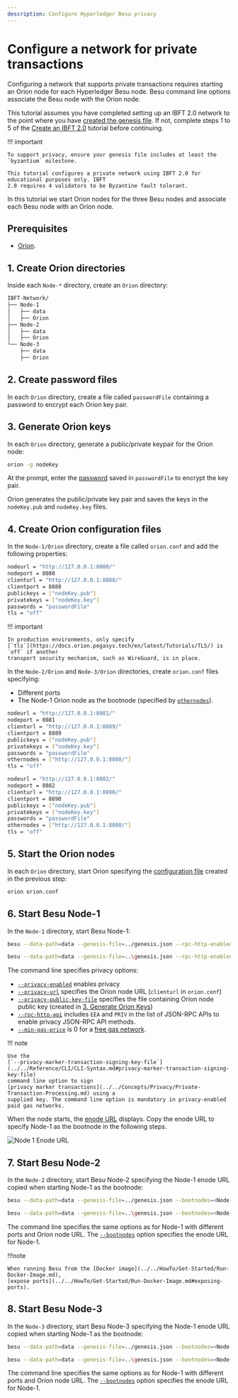 ```yaml
---
description: Configure Hyperledger Besu privacy
---
```


# Configure a network for private transactions

Configuring a network that supports private transactions requires starting an Orion node for each
Hyperledger Besu node. Besu command line options associate the Besu node with the Orion node.

This tutorial assumes you have completed setting up an IBFT 2.0 network to the point where you have
[created the genesis file](../Private-Network/Create-IBFT-Network.md#5-create-genesis-file). If
not, complete steps 1 to 5 of the
[Create an IBFT 2.0](../Private-Network/Create-IBFT-Network.md) tutorial before continuing.

!!! important

    To support privacy, ensure your genesis file includes at least the `byzantium` milestone.

    This tutorial configures a private network using IBFT 2.0 for educational purposes only. IBFT
    2.0 requires 4 validators to be Byzantine fault tolerant.

In this tutorial we start Orion nodes for the three Besu nodes and associate each Besu node with
an Orion node.

## Prerequisites

* [Orion](https://docs.orion.pegasys.tech/en/latest/HowTo/Install-Binaries/).

## 1. Create Orion directories

Inside each `Node-*` directory, create an `Orion` directory:

```bash
IBFT-Network/
├── Node-1
│   ├── data
│   ├── Orion
├── Node-2
│   ├── data
│   ├── Orion
└── Node-3
    ├── data
    ├── Orion
```

## 2. Create password files

In each `Orion` directory, create a file called `passwordFile` containing a password to encrypt
each Orion key pair.

## 3. Generate Orion keys

In each `Orion` directory, generate a public/private keypair for the Orion node:

``` bash
orion -g nodeKey
```

At the prompt, enter the [password](#2-create-password-files) saved in `passwordFile` to encrypt
the key pair.

Orion generates the public/private key pair and saves the keys in the `nodeKey.pub` and
`nodeKey.key` files.

## 4. Create Orion configuration files

In the `Node-1/Orion` directory, create a file called `orion.conf` and add the following
properties:

```bash
nodeurl = "http://127.0.0.1:8080/"
nodeport = 8080
clienturl = "http://127.0.0.1:8888/"
clientport = 8888
publickeys = ["nodeKey.pub"]
privatekeys = ["nodeKey.key"]
passwords = "passwordFile"
tls = "off"
```

!!! important

    In production environments, only specify
    [`tls`](https://docs.orion.pegasys.tech/en/latest/Tutorials/TLS/) is `off` if another
    transport security mechanism, such as WireGuard, is in place.

In the `Node-2/Orion` and `Node-3/Orion` directories, create `orion.conf` files specifying:

* Different ports
* The Node-1 Orion node as the bootnode (specified by
  [`othernodes`](https://docs.orion.pegasys.tech/en/latest/Reference/Configuration-File/)).

```bash tab="Node-2"
nodeurl = "http://127.0.0.1:8081/"
nodeport = 8081
clienturl = "http://127.0.0.1:8889/"
clientport = 8889
publickeys = ["nodeKey.pub"]
privatekeys = ["nodeKey.key"]
passwords = "passwordFile"
othernodes = ["http://127.0.0.1:8080/"]
tls = "off"
```

```bash tab="Node-3"
nodeurl = "http://127.0.0.1:8082/"
nodeport = 8082
clienturl = "http://127.0.0.1:8890/"
clientport = 8890
publickeys = ["nodeKey.pub"]
privatekeys = ["nodeKey.key"]
passwords = "passwordFile"
othernodes = ["http://127.0.0.1:8080/"]
tls = "off"
```

## 5. Start the Orion nodes

In each `Orion` directory, start Orion specifying the
[configuration file](#3-create-a-configuration-file) created in the previous step:

```bash
orion orion.conf
```

## 6. Start Besu Node-1

In the `Node-1` directory, start Besu Node-1:

```bash tab="MacOS"
besu --data-path=data --genesis-file=../genesis.json --rpc-http-enabled --rpc-http-api=ETH,NET,IBFT,EEA,PRIV --host-whitelist="*" --rpc-http-cors-origins="all" --privacy-enabled --privacy-url=http://127.0.0.1:8888 --privacy-public-key-file=Orion/nodeKey.pub --min-gas-price=0
```

```bash tab="Windows"
besu --data-path=data --genesis-file=..\genesis.json --rpc-http-enabled --rpc-http-api=ETH,NET,IBFT,EEA,PRIV --host-whitelist="*" --rpc-http-cors-origins="all" --privacy-enabled --privacy-url=http://127.0.0.1:8888 --privacy-public-key-file=Orion\nodeKey.pub --min-gas-price=0
```

The command line specifies privacy options:

* [`--privacy-enabled`](../../Reference/CLI/CLI-Syntax.md#privacy-enabled) enables privacy
* [`--privacy-url`](../../Reference/CLI/CLI-Syntax.md#privacy-url) specifies the Orion node URL
  (`clienturl` in `orion.conf`)
* [`--privacy-public-key-file`](../../Reference/CLI/CLI-Syntax.md#privacy-public-key-file)
  specifies the file containing Orion node public key (created in
  [3. Generate Orion Keys](#3-generate-orion-keys))
* [`--rpc-http-api`](../../Reference/CLI/CLI-Syntax.md#rpc-http-api) includes `EEA` and `PRIV` in
  the list of JSON-RPC APIs to enable privacy JSON-RPC API methods.
* [`--min-gas-price`](../../Reference/CLI/CLI-Syntax.md#min-gas-price) is 0 for a
  [free gas network](../../HowTo/Configure/FreeGas.md).

!!! note

    Use the
    [`--privacy-marker-transaction-signing-key-file`](../../Reference/CLI/CLI-Syntax.md#privacy-marker-transaction-signing-key-file)
    command line option to sign
    [privacy marker transactions](../../Concepts/Privacy/Private-Transaction-Processing.md) using a
    supplied key. The command line option is mandatory in privacy-enabled paid gas networks.

When the node starts, the [enode URL](../../Concepts/Node-Keys.md#enode-url) displays. Copy the
enode URL to specify Node-1 as the bootnode in the following steps.

![Node 1 Enode URL](../../images/EnodeStartup.png)

## 7. Start Besu Node-2

In the `Node-2` directory, start Besu Node-2 specifying the Node-1 enode URL copied when starting
Node-1 as the bootnode:

```bash tab="MacOS"
besu --data-path=data --genesis-file=../genesis.json --bootnodes=<Node-1 Enode URL> --p2p-port=30304 --rpc-http-enabled --rpc-http-api=ETH,NET,IBFT,EEA,PRIV --host-whitelist="*" --rpc-http-cors-origins="all" --rpc-http-port=8546 --privacy-enabled --privacy-url=http://127.0.0.1:8889 --privacy-public-key-file=Orion/nodeKey.pub --min-gas-price=0
```

```bash tab="Windows"
besu --data-path=data --genesis-file=..\genesis.json --bootnodes=<Node-1 Enode URL> --p2p-port=30304 --rpc-http-enabled --rpc-http-api=ETH,NET,IBFT,EEA,PRIV --host-whitelist="*" --rpc-http-cors-origins="all" --rpc-http-port=8546 --privacy-enabled --privacy-url=http://127.0.0.1:8889 --privacy-public-key-file=Orion\nodeKey.pub --min-gas-price=0
```

The command line specifies the same options as for Node-1 with different ports and Orion node URL.
The [`--bootnodes`](../../Reference/CLI/CLI-Syntax.md#bootnodes) option specifies the enode URL for
Node-1.

!!!note

    When running Besu from the [Docker image](../../HowTo/Get-Started/Run-Docker-Image.md),
    [expose ports](../../HowTo/Get-Started/Run-Docker-Image.md#exposing-ports).

## 8. Start Besu Node-3

In the `Node-3` directory, start Besu Node-3 specifying the Node-1 enode URL copied when starting
Node-1 as the bootnode:

```bash tab="MacOS"
besu --data-path=data --genesis-file=../genesis.json --bootnodes=<Node-1 Enode URL> --p2p-port=30305 --rpc-http-enabled --rpc-http-api=ETH,NET,IBFT,EEA,PRIV --host-whitelist="*" --rpc-http-cors-origins="all" --rpc-http-port=8547 --privacy-enabled --privacy-url=http://127.0.0.1:8890 --privacy-public-key-file=Orion/nodeKey.pub --min-gas-price=0
```

```bash tab="Windows"
besu --data-path=data --genesis-file=..\genesis.json --bootnodes=<Node-1 Enode URL> --p2p-port=30305 --rpc-http-enabled --rpc-http-api=ETH,NET,IBFT,EEA,PRIV --host-whitelist="*" --rpc-http-cors-origins="all" --rpc-http-port=8547 --privacy-enabled --privacy-url=http://127.0.0.1:8890 --privacy-public-key-file=Orion\nodeKey.pub --min-gas-price=0
```

The command line specifies the same options as for Node-1 with different ports and Orion node URL.
The [`--bootnodes`](../../Reference/CLI/CLI-Syntax.md#bootnodes) option specifies the enode URL for
Node-1.

